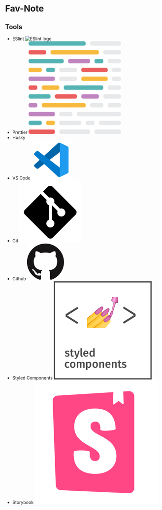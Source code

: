 # Fav-Note

## Tools

- ESlint
  ![ESlint logo](https://github.com/wikk2207/Fav-Note/blob/styled-components/public/eslint.png)
- Prettier
  ![Prettier logo](/public/readme/prettier.png)
- Husky
- VS Code
  ![VS Code logo](/public/readme/vscode.png)
- Git
  ![Git logo](/public/readme/git.png)
- Github
  ![Github logo](/public/readme/github.png)
- Styled Components
  ![Styled Components logo](/public/readme/styled-components.png)
- Storybook
  ![Storybook logo](/public/readme/storybook.png)
